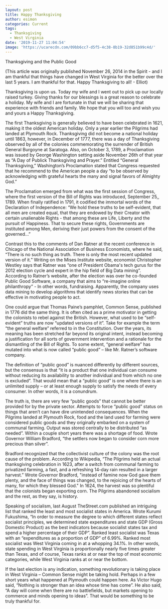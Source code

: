 ```yaml
---
layout: post
title: Happy Thanksgiving
author: esimon
categories: Current
tags:
  - Thanksgiving
  - West Virginia
date: '2019-11-27 11:04:54'
image: 'https://ucarecdn.com/09bb6cc7-d5f5-4c38-8b19-32d851b99c4d/'
---
```

Thanksgiving and the Public Good

(This article was originally published November 26, 2014 in the Spirit - and I am thankful that things have changed in West Virginia for the better over the last 5 years.  I am thankful for that.  Happy Thanksgiving to all! - Elliot)

Thanksgiving is upon us.  Today my wife and I went out to pick up our locally raised turkey.  Giving thanks for our blessings is a great reason to celebrate a holiday.  My wife and I are fortunate in that we will be sharing that experience with friends and family.  We hope that you will too and wish you and yours a Happy Thanksgiving.  

The first Thanksgiving is generally believed to have been celebrated in 1621, making it the oldest American holiday.  Only a year earlier the Pilgrims had landed at Plymouth Rock.  Thanksgiving did not become a national holiday until 1863, however, in December of 1777, there was a day of Thanksgiving observed by all of the colonies commemorating the surrender of British General Burgoyne at Saratoga.  Also, on October 3, 1789, a Proclamation was issued by George Washington setting aside November 26th of that year as “A Day of Publick Thanksgiving and Prayer.”  Entitled “General Thanksgiving,” Washington’s Proclamation stated that Congress requested that he recommend to the American people a day “to be observed by acknowledging with grateful hearts the many and signal favors of Almighty God.”  

The Proclamation emerged from what was the first session of Congress, where the first version of the Bill of Rights was introduced, September 25,, 1789.  When finally ratified in 1791, it codified the immortal words of the Declaration of Independence: “We hold these truths to be self-evident, that all men are created equal, that they are endowed by their Creator with certain unalienable Rights - that among these are Life, Liberty and the pursuit of Happiness. That to secure these rights, Governments are instituted among Men, deriving their just powers from the consent of the governed…”  

Contrast this to the comments of Dan Ratner at the recent conference in Chicago of the National Association of Business Economists, where he said, “There is no such thing as truth. There is only the most recent updated version of it.”  Writing on the Mises Institute website, economist Christopher Westley says that Ratner was “one of President Obama's tech gurus for the 2012 election cycle and expert in the hip field of Big Data mining”.  According to Ratner’s website, after the election was over he co-founded Public Good Software, a company that aims to “re-imagine online philanthropy” - In other words, fundraising.  Apparently, the company uses data mining to develop algorithms that identify news stories that can be effective in motivating people to act.   

One could argue that Thomas Paine’s pamphlet, Common Sense, published in 1776 did the same thing.  It is often cited as a prime motivator in getting the colonists to rebel against the British.  However, what used to be “self-evident” truths are now “updated versions of it”.   Take for example the term “the general welfare” referred to in the Constitution.  Over the years, its meaning has been stretched far beyond its original intent, instead becoming a justification for all sorts of government intervention and a rationale for the dismantling of the Bill of Rights.  To some extent, “general welfare” has mutated into what is now called “public good” – like Mr. Ratner’s software company.  

The definition of “public good” is nuanced differently by different sources, but the consensus is that “it is a product that one individual can consume without reducing its availability to another individual and from which no one is excluded”.  That would mean that a “public good” is one where there is an unlimited supply – or at least enough supply to satisfy the needs of every consumer.  In other words, it is a conundrum.  

The truth is, there are very few “public goods” that cannot be better provided for by the private sector.  Attempts to force “public good” status on things that aren’t can have dire unintended consequences.  When the Pilgrims landed at Plymouth Rock, food and the land used for farming were considered public goods and they originally embarked on a system of communal farming.  Output was stored centrally to be distributed “as needed”.  Within a couple short years there was a shortage of food.  Wrote Governor William Bradford, “the settlers now began to consider corn more precious than silver”.  

Bradford recognized that the collectivist culture of the colony was the root cause of the problem.  According to Wikipedia, “The Pilgrims held an actual thanksgiving celebration in 1623, after a switch from communal farming to privatized farming, a fast, and a refreshing 14-day rain resulted in a larger harvest.”   Wrote Governor Bradford, "instead of famine now God gave them plenty, and the face of things was changed, to the rejoicing of the hearts of many, for which they blessed God."  In 1624, the harvest was so plentiful that the colonists began exporting corn.  The Pilgrims abandoned socialism and the rest, as they say, is history. 

Speaking of socialism, last August TheStreet.com published an intriguing list that ranked the least and most socialist states in America.  Wrote Kurumi Fukushima, “In order to measure the degree to which different states reflect socialist principles, we determined state expenditures and state GDP (Gross Domestic Product) as the best indicators because socialist states tax and spend a higher percentage of their GDP”.  Ranked least socialist was Texas with an “expenditures as a proportion of GDP” of 6.99%.  Ranked most socialist was West Virginia coming in at a whopping 34.1%.   In other words, state spending in West Virginia is proportionally nearly five times greater than Texas, and of course, Texas ranks at or near the top of most economic categories, while West Virginia ranks at or near the bottom.  

If the last election is any indication, something revolutionary is taking place in West Virginia – Common Sense might be taking hold.  Perhaps in a few short years what happened at Plymouth could happen here.  As Victor Hugo said, “Nothing is stronger than an idea whose time has come”.  He also said, “A day will come when there are no battlefields, but markets opening to commerce and minds opening to ideas”.  That would be something to be truly thankful for.
